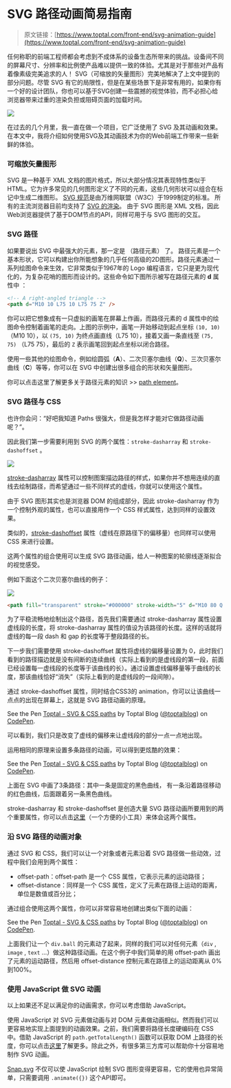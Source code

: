# SVG 路径动画简易指南

> 原文链接：[https://www.toptal.com/front-end/svg-animation-guide](https://www.toptal.com/front-end/svg-animation-guide)

任何称职的前端工程师都会考虑到不成体系的设备生态所带来的挑战。设备间不同的屏幕尺寸、分辨率和比例使产品难以提供一致的体验。尤其是对于那些对产品有着像素级完美追求的人！
SVG（可缩放的矢量图形）完美地解决了上文中提到的部分问题。尽管 SVG 有它的局限性，但是在某些场景下是非常有用的，如果你有一个好的设计团队，你也可以基于SVG创建一些震撼的视觉体验，而不必担心给浏览器带来过重的渲染负担或阻碍页面的加载时间。

![](http://7xr868.com1.z0.glb.clouddn.com/kjl-toptal-blog-image-1501855758851-cead6880a7875388174043632a50fe07.jpg)

在过去的几个月里，我一直在做一个项目，它广泛使用了 SVG 及其动画和效果。在本文中，我将介绍如何使用SVG及其动画技术为你的Web前端工作带来一些新鲜的体验。

### 可缩放矢量图形
SVG 是一种基于 XML 文档的图片格式，所以大部分情况其表现特性类似于 HTML。它为许多常见的几何图形定义了不同的元素，这些几何形状可以组合在标记中生成二维图形。
[SVG 规范](https://www.w3.org/TR/SVG/)是由万维网联盟（W3C）于1999制定的标准。
所有的主流浏览器目前均支持了 [SVG 的渲染](https://caniuse.com/#search=svg)。
由于 SVG 图形是 XML 文档，因此Web浏览器提供了基于DOM节点的API，同样可用于与 SVG 图形的交互。
### SVG 路径
如果要说出 SVG 中最强大的元素，那一定是 **<path>**  （路径元素） 了。
路径元素是一个基本形状，它可以构建出你所能想象的几乎任何高级的2D图形。路径元素通过一系列绘图命令来生效，它非常类似于1967年的 Logo 编程语言，它只是更为现代化的，为复杂花哨的图形而设计的。这些命令如下图所示被写在路径元素的  **d** 属性中 ：

```html
<!-- A right-angled triangle -->
<path d="M10 10 L75 10 L75 75 Z" />
```

你可以把它想象成有一只虚拟的画笔在屏幕上作画，而路径元素的 d 属性中的绘图命令控制着画笔的走向。上图的示例中，画笔一开始移动到起点坐标 `(10, 10)` （M10 10），以 `(75, 10)` 为终点画直线（L75 10），接着又画一条直线至 `(75, 75)` （L75 75），最后的 `Z` 表示画笔回到起点坐标以闭合路径。

使用一些其他的绘图命令，例如绘圆弧（**A**）、二次贝塞尔曲线（**Q**）、三次贝塞尔曲线（**C**）等等，你可以在 SVG 中创建出很多组合的形状和矢量图形。

你可以点击这里了解更多关于路径元素的知识 >> [path element](http://tutorials.jenkov.com/svg/path-element.html)。

### SVG 路径与 CSS

也许你会问：“好吧我知道 Paths 很强大，但是我怎样才能对它做路径动画呢？”。

因此我们第一步需要利用到 SVG 的两个属性：`stroke-dasharray` 和 `stroke-dashoffset` 。

![](http://7xr868.com1.z0.glb.clouddn.com/kjl-toptal-blog-image-1501855771209-e7241a8962fee8e1e344faa248cade72.jpg)

[stroke-dasharray](https://developer.mozilla.org/en-US/docs/Web/SVG/Attribute/stroke-dasharray) 属性可以控制图案描边路径的样式，如果你并不想用连续的直线去绘制路径，而希望通过一些不同样式的虚线，你就可以使用这个属性。

由于 SVG 图形其实也是浏览器 DOM 的组成部分，因此 stroke-dasharray 作为一个控制外观的属性，也可以直接用作一个 CSS 样式属性，达到同样的设置效果。

类似的，[stroke-dashoffset](https://developer.mozilla.org/en-US/docs/Web/SVG/Attribute/stroke-dashoffset) 属性（虚线在原路径下的偏移量）也同样可以使用 CSS 来进行设置。

这两个属性的组合使用可以生成 SVG 路径动画，给人一种图案的轮廓线逐渐拟合的视觉感受。

例如下面这个二次贝塞尔曲线的例子：

![](http://7xr868.com1.z0.glb.clouddn.com/kjl-beisaier.jpg)

```html
<path fill="transparent" stroke="#000000" stroke-width="5" d="M10 80 Q 77.5 10, 145 80 T 280 80" class="path"></path>
```

为了平稳流畅地绘制出这个路径，首先我们需要通过 stroke-dasharray 属性设置虚线段的长度，将 stroke-dasharray 属性的值设为该路径的长度。这样的话就将虚线的每一段 dash 和 gap 的长度等于整段路径的长。

下一步我们需要使用 stroke-dashoffset  属性将虚线的偏移量设置为 0，此时我们看到的路径描边就是没有间断的连续曲线（实际上看到的是虚线段的第一段，前面已经设置每一虚线段的长度等于该曲线的长）。通过设置虚线偏移量等于曲线的长度，那该曲线恰好“消失”（实际上看到的是虚线段的一段间隙）。

通过 stroke-dashoffset 属性，同时结合CSS3的 animation，你可以让该曲线一点点的出现在屏幕上，这就是 SVG 路径动画的原理。

<p data-height="265" data-theme-id="0" data-slug-hash="MvjWEz" data-default-tab="html,result" data-user="toptalblog" data-embed-version="2" data-pen-title="Toptal - SVG & CSS paths" class="codepen">See the Pen <a href="https://codepen.io/toptalblog/pen/MvjWEz/">Toptal - SVG & CSS paths</a> by Toptal Blog (<a href="https://codepen.io/toptalblog">@toptalblog</a>) on <a href="https://codepen.io">CodePen</a>.</p>
<script async src="https://production-assets.codepen.io/assets/embed/ei.js"></script>

可以看到，我们只是改变了虚线的偏移来让虚线段的部分一点一点地出现。

运用相同的原理来设置多条路径的动画，可以得到更炫酷的效果：

<p data-height="265" data-theme-id="0" data-slug-hash="eEgPqW" data-default-tab="css,result" data-user="toptalblog" data-embed-version="2" data-pen-title="Toptal - SVG & CSS paths" class="codepen">See the Pen <a href="https://codepen.io/toptalblog/pen/eEgPqW/">Toptal - SVG & CSS paths</a> by Toptal Blog (<a href="https://codepen.io/toptalblog">@toptalblog</a>) on <a href="https://codepen.io">CodePen</a>.</p>
<script async src="https://production-assets.codepen.io/assets/embed/ei.js"></script>

上面在 SVG 中画了3条路径：其中一条是固定的黑色曲线， 有一条沿着路径移动的红色曲线，后面跟着另一条黑色曲线。

stroke-dasharray 和 stroke-dashoffset 是创造大量 SVG 路径动画所要用到的两个重要属性，你可以点击[这里](stroke-dashoffset )（一个方便的小工具）来体会这两个属性。

### 沿 SVG 路径的动画对象

通过 SVG 和 CSS，我们可以让一个对象或者元素沿着 SVG 路径做一些动效，过程中我们会用到两个属性：

- offset-path：offset-path 是一个 CSS 属性，它表示元素的运动路径； 
- offset-distance：同样是一个 CSS 属性，定义了元素在路径上运动的距离，单位是数值或百分比；


通过组合使用这两个属性，你可以非常容易地创建出类似下面的动画：

<p data-height="265" data-theme-id="0" data-slug-hash="qXRJeY" data-default-tab="css,result" data-user="toptalblog" data-embed-version="2" data-pen-title="Toptal - SVG & CSS paths" class="codepen">See the Pen <a href="https://codepen.io/toptalblog/pen/qXRJeY/">Toptal - SVG & CSS paths</a> by Toptal Blog (<a href="https://codepen.io/toptalblog">@toptalblog</a>) on <a href="https://codepen.io">CodePen</a>.</p>
<script async src="https://production-assets.codepen.io/assets/embed/ei.js"></script>

上面我们让一个 `div.ball` 的元素动了起来，同样的我们可以对任何元素（`div` , `image` , `text` ...）做这种路径动画。在这个例子中我们简单的用 offset-path 画出了元素的运动路径，然后用 offset-distance 控制元素在路径上的运动距离从 0% 到100%。

### 使用 JavaScript 做 SVG 动画

以上如果还不足以满足你的动画需求，你可以考虑借助 JavaScript。

使用 JavaScript 对 SVG 元素做动画与对 DOM 元素做动画相似。然而我们可以更容易地实现上面提到的动画效果。之前，我们需要将路径长度硬编码在 CSS 中。借助 JavaScript 的 `path.getTotalLength()` 函数可以获取 DOM 上路径的长度，你可以点击[这里](https://jakearchibald.com/2013/animated-line-drawing-svg/)了解更多。除此之外，有很多第三方库可以帮助你十分容易地制作 SVG 动画。

[Snap.svg](http://snapsvg.io/) 不仅可以使 JavaScript  绘制 SVG 图形变得更容易，它的使用也异常简单，只需要调用 `.animate({})` 这个API即可。